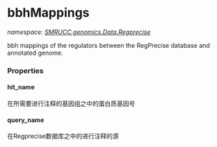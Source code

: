 ﻿# bbhMappings
_namespace: [SMRUCC.genomics.Data.Regprecise](./index.md)_

bbh mappings of the regulators between the RegPrecise database and annotated genome.




### Properties

#### hit_name
在所需要进行注释的基因组之中的蛋白质基因号
#### query_name
在Regprecise数据库之中的进行注释的源

